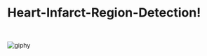 # Heart-Infarct-Region-Detection!
<br>

![giphy](https://user-images.githubusercontent.com/64629896/205186045-0a1ec2b9-3a3b-43c1-a7e4-b89fa82c1147.gif)
